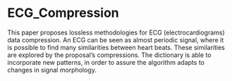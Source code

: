 # ECG_Compression
This paper proposes lossless methodologies for ECG (electrocardiograms) data compression. An ECG can be seen as almost periodic signal, where it is possible to find many similarities between heart beats. These similarities are explored by the proposal’s compressions. The dictionary is able to incorporate new patterns, in order to assure the algorithm adapts to changes in signal morphology.
